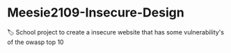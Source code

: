 # Meesie2109-Insecure-Design
🏷️ School project to create a insecure website that has some vulnerability's of the owasp top 10
